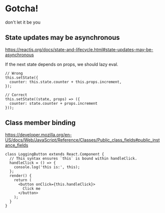 # Gotcha!

don't let it be you


## State updates may be asynchronous

https://reactjs.org/docs/state-and-lifecycle.html#state-updates-may-be-asynchronous

If the next state depends on props, we should lazy eval.

```
// Wrong
this.setState({
  counter: this.state.counter + this.props.increment,
});

// Correct
this.setState((state, props) => ({
  counter: state.counter + props.increment
}));

```

## Class member binding

https://developer.mozilla.org/en-US/docs/Web/JavaScript/Reference/Classes/Public_class_fields#public_instance_fields

```
class LoggingButton extends React.Component {
  // This syntax ensures `this` is bound within handleClick.
  handleClick = () => {
    console.log('this is:', this);
  };
  render() {
    return (
      <button onClick={this.handleClick}>
        Click me
      </button>
    );
  }
}

```

